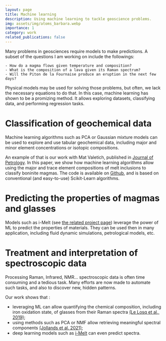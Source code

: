 ```yaml
---
layout: page
title: Machine learning
description: Using machine learning to tackle geoscience problems.
img: assets/img/atoms_barbara.webp
importance: 1
category: work
related_publications: false
---
```

Many problems in geosciences require models to make predictions. A subset of the questions I am working on include the followings:

    - How do a magma flows given temperature and composition? 
    - What is the composition of a lava given its Raman spectrum? 
    - Will the Piton de la Fournaise produce an eruption in the next few days?

Physical models may be used for solving those problems, but often, we lack the necessary equations to do that. In this case, machine learning has shown to be a promizing method. It allows exploring datasets, classifying data, and performing regression tasks.

# Classification of geochemical data

Machine learning algorithms such as PCA or Gaussian mixture models can be used to explore and use tabular geochemical data, including major and minor element concentrations or isotopic compositions. 

An example of that is our work with Mat Valetich, published in [Journal of Petrology](https://doi.org/10.1093/petrology/egab013). In this paper, we show how machine learning algorithms allow using the major and trace element compositions of melt inclusions to classify boninite magmas. The code is available on [Github](https://github.com/charlesll/boni-and-class), and is based on conventional (and easy-to-use) Scikit-Learn algorithms.

# Predicting the properties of magmas and glasses

Models such as i-Melt (see [the related project page](4_project.md)) leverage the power of ML to predict the properties of materials. They can be used then in many application, including fluid dynamic simulations, petrological models, etc.

# Treatment and interpretation of spectroscopic data

Processing Raman, Infrared, NMR... spectroscopic data is often time consuming and a tedious task. Many efforts are now made to automate such tasks, and also to discover new, hidden patterns. 

Our work shows that :
- leveraging ML can allow quantifying the chemical composition, including iron oxidation state, of glasses from their Raman spectra [(Le Losq et al., 2019)](10.2138/am-2019-6887);
- using methods such as PCA or NMF allow retrieving meaningful spectral components [(Jollands et al. 2021)](https://doi.org/10.5194/ejm-33-113-2021);
- deep learning models such as [i-Melt](4_project.md) can even predict spectra.
